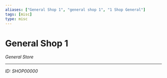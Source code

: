 ```yaml
---
aliases: ["General Shop 1", "general shop 1", "1 Shop General"]
tags: [misc]
type: misc
---
```


# General Shop 1

*General Store*

---
*ID: SHOP00000*